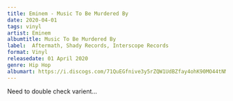 ```yaml
---
title: Eminem - Music To Be Murdered By
date: 2020-04-01
tags: vinyl
artist: Eminem
albumtitle: Music To Be Murdered By
label: 	Aftermath, Shady Records, Interscope Records
format: Vinyl
releasedate: 01 April 2020
genre: Hip Hop
albumart: https://i.discogs.com/71QuEGfnive3y5rZQW1UdBZfay4ohK90MO44tNMGM3E/rs:fit/g:sm/q:90/h:591/w:600/czM6Ly9kaXNjb2dz/LWRhdGFiYXNlLWlt/YWdlcy9SLTE1MTQz/NzM1LTE1ODcyMzgy/NzItMTIxMi5qcGVn.jpeg
---
```


Need to double check varient...